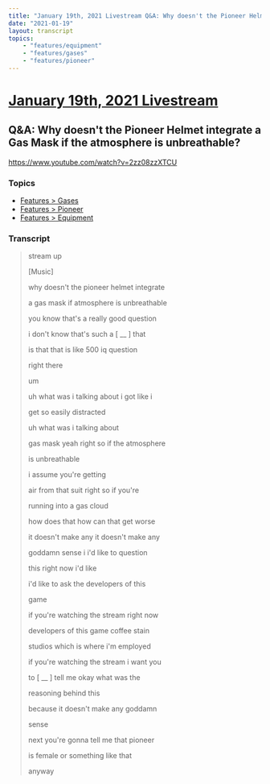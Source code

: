 ```yaml
---
title: "January 19th, 2021 Livestream Q&A: Why doesn't the Pioneer Helmet integrate a Gas Mask if the atmosphere is unbreathable?"
date: "2021-01-19"
layout: transcript
topics:
    - "features/equipment"
    - "features/gases"
    - "features/pioneer"
---
```

# [January 19th, 2021 Livestream](../2021-01-19.md)
## Q&A: Why doesn't the Pioneer Helmet integrate a Gas Mask if the atmosphere is unbreathable?
https://www.youtube.com/watch?v=2zz08zzXTCU

### Topics
* [Features > Gases](../topics/features/gases.md)
* [Features > Pioneer](../topics/features/pioneer.md)
* [Features > Equipment](../topics/features/equipment.md)

### Transcript

> stream up
> 
> [Music]
> 
> why doesn't the pioneer helmet integrate
> 
> a gas mask if atmosphere is unbreathable
> 
> you know that's a really good question
> 
> i don't know that's such a [ __ ] that
> 
> is that that is like 500 iq question
> 
> right there
> 
> um
> 
> uh what was i talking about i got like i
> 
> get so easily distracted
> 
> uh what was i talking about
> 
> gas mask yeah right so if the atmosphere
> 
> is unbreathable
> 
> i assume you're getting
> 
> air from that suit right so if you're
> 
> running into a gas cloud
> 
> how does that how can that get worse
> 
> it doesn't make any it doesn't make any
> 
> goddamn sense i i'd like to question
> 
> this right now i'd like
> 
> i'd like to ask the developers of this
> 
> game
> 
> if you're watching the stream right now
> 
> developers of this game coffee stain
> 
> studios which is where i'm employed
> 
> if you're watching the stream i want you
> 
> to [ __ ] tell me okay what was the
> 
> reasoning behind this
> 
> because it doesn't make any goddamn
> 
> sense
> 
> next you're gonna tell me that pioneer
> 
> is female or something like that
> 
> anyway
> 
